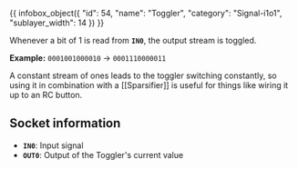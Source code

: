 {{ infobox_object({
	"id": 54,
	"name": "Toggler",
	"category": "Signal-i1o1",
	"sublayer_width": 14
}) }}

Whenever a bit of 1 is read from **`IN0`**, the output stream is toggled.

**Example:** `0001001000010` -> `0001110000011`

A constant stream of ones leads to the toggler switching constantly, so using it in combination with a [[Sparsifier]] is useful for things like wiring it up to an RC button.

## Socket information
- **`IN0`**: Input signal
- **`OUT0`**: Output of the Toggler's current value
